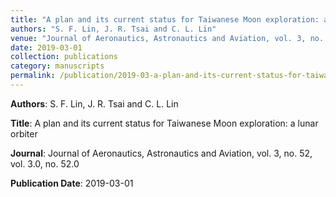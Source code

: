 ```yaml
---
title: "A plan and its current status for Taiwanese Moon exploration: a lunar orbiter"
authors: "S. F. Lin, J. R. Tsai and C. L. Lin"
venue: "Journal of Aeronautics, Astronautics and Aviation, vol. 3, no. 52, vol. 3.0, no. 52.0"
date: 2019-03-01
collection: publications
category: manuscripts
permalink: /publication/2019-03-a-plan-and-its-current-status-for-taiwanese-moon-exploration--a-lunar-orbiter
---
```


**Authors**: S. F. Lin, J. R. Tsai and C. L. Lin

**Title**: A plan and its current status for Taiwanese Moon exploration: a lunar orbiter

**Journal**: Journal of Aeronautics, Astronautics and Aviation, vol. 3, no. 52, vol. 3.0, no. 52.0

**Publication Date**: 2019-03-01
